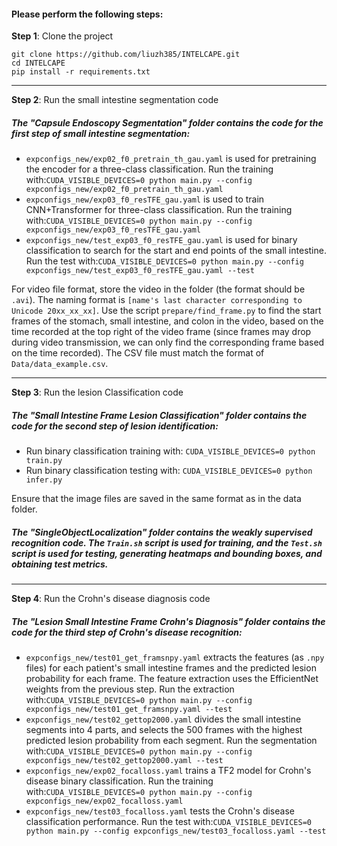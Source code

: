 #### Please perform the following steps:

**Step 1**: Clone the project

```
git clone https://github.com/liuzh385/INTELCAPE.git
cd INTELCAPE
pip install -r requirements.txt
```

------

**Step 2**: Run the small intestine segmentation code

##### The "Capsule Endoscopy Segmentation" folder contains the code for the first step of small intestine segmentation:

- `expconfigs_new/exp02_f0_pretrain_th_gau.yaml` is used for pretraining the encoder for a three-class classification. Run the training with:`CUDA_VISIBLE_DEVICES=0 python main.py --config expconfigs_new/exp02_f0_pretrain_th_gau.yaml`
- `expconfigs_new/exp03_f0_resTFE_gau.yaml` is used to train CNN+Transformer for three-class classification. Run the training with:`CUDA_VISIBLE_DEVICES=0 python main.py --config expconfigs_new/exp03_f0_resTFE_gau.yaml`
- `expconfigs_new/test_exp03_f0_resTFE_gau.yaml` is used for binary classification to search for the start and end points of the small intestine. Run the test with:`CUDA_VISIBLE_DEVICES=0 python main.py --config expconfigs_new/test_exp03_f0_resTFE_gau.yaml --test`

For video file format, store the video in the folder (the format should be `.avi`). The naming format is `[name's last character corresponding to Unicode 20xx_xx_xx]`. Use the script `prepare/find_frame.py` to find the start frames of the stomach, small intestine, and colon in the video, based on the time recorded at the top right of the video frame (since frames may drop during video transmission, we can only find the corresponding frame based on the time recorded). The CSV file must match the format of `Data/data_example.csv`.

------

**Step 3**: Run the lesion Classification code

##### The "Small Intestine Frame Lesion Classification" folder contains the code for the second step of lesion identification:

- Run binary classification training with:
  `CUDA_VISIBLE_DEVICES=0 python train.py`
- Run binary classification testing with:
  `CUDA_VISIBLE_DEVICES=0 python infer.py`

Ensure that the image files are saved in the same format as in the data folder.

##### The "SingleObjectLocalization" folder contains the weakly supervised recognition code. The `Train.sh` script is used for training, and the `Test.sh` script is used for testing, generating heatmaps and bounding boxes, and obtaining test metrics.

------

**Step 4**: Run the Crohn's disease diagnosis code

##### The "Lesion Small Intestine Frame Crohn's Diagnosis" folder contains the code for the third step of Crohn's disease recognition:

- `expconfigs_new/test01_get_framsnpy.yaml` extracts the features (as `.npy` files) for each patient's small intestine frames and the predicted lesion probability for each frame. The feature extraction uses the EfficientNet weights from the previous step. Run the extraction with:`CUDA_VISIBLE_DEVICES=0 python main.py --config expconfigs_new/test01_get_framsnpy.yaml --test`
- `expconfigs_new/test02_gettop2000.yaml` divides the small intestine segments into 4 parts, and selects the 500 frames with the highest predicted lesion probability from each segment. Run the segmentation with:`CUDA_VISIBLE_DEVICES=0 python main.py --config expconfigs_new/test02_gettop2000.yaml --test`
- `expconfigs_new/exp02_focalloss.yaml` trains a TF2 model for Crohn's disease binary classification. Run the training with:`CUDA_VISIBLE_DEVICES=0 python main.py --config expconfigs_new/exp02_focalloss.yaml`
- `expconfigs_new/test03_focalloss.yaml` tests the Crohn's disease classification performance. Run the test with:`CUDA_VISIBLE_DEVICES=0 python main.py --config expconfigs_new/test03_focalloss.yaml --test`

